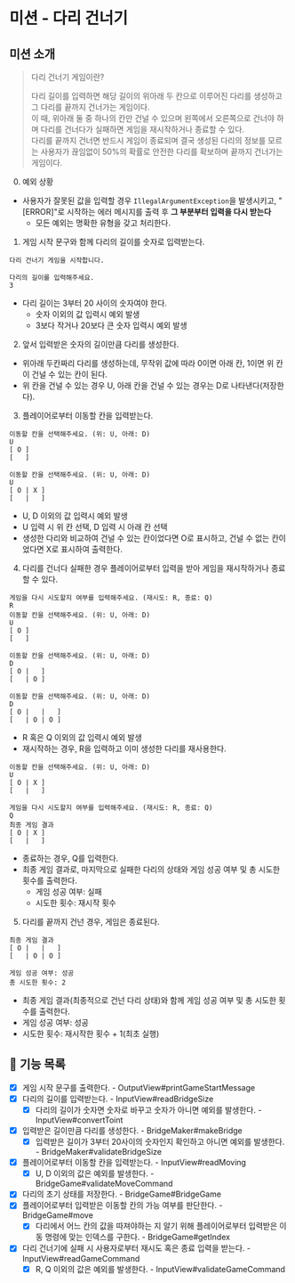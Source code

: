 # 미션 - 다리 건너기

## 미션 소개
> 다리 건너기 게임이란?
>
> 다리 길이를 입력하면 해당 길이의 위아래 두 칸으로 이루어진 다리를 생성하고 그 다리를 끝까지 건너가는 게임이다.  
> 이 때, 위아래 둘 중 하나의 칸만 건널 수 있으며 왼쪽에서 오른쪽으로 건너야 하며 다리를 건너다가 실패하면 게임을 재시작하거나 종료할 수 있다.  
> 다리를 끝까지 건너면 반드시 게임이 종료되며 결국 생성된 다리의 정보를 모르는 사용자가 끊임없이 50%의 확률로 안전한 다리를 확보하며 끝까지 건너가는 게임이다.

0. 예외 상황
- 사용자가 잘못된 값을 입력할 경우 `IllegalArgumentException`을 발생시키고, "[ERROR]"로 시작하는 에러 메시지를 출력 후 **그 부분부터 입력을 다시 받는다**
    - 모든 예외는 명확한 유형을 갖고 처리한다.

1. 게임 시작 문구와 함께 다리의 길이를 숫자로 입력받는다.
```
다리 건너기 게임을 시작합니다.

다리의 길이를 입력해주세요.
3
```
- 다리 길이는 3부터 20 사이의 숫자여야 한다.
    - 숫자 이외의 값 입력시 예외 발생
    - 3보다 작거나 20보다 큰 숫자 입력시 예외 발생

2. 앞서 입력받은 숫자의 길이만큼 다리를 생성한다.
- 위아래 두칸짜리 다리를 생성하는데, 무작위 값에 따라 0이면 아래 칸, 1이면 위 칸이 건널 수 있는 칸이 된다.
- 위 칸을 건널 수 있는 경우 U, 아래 칸을 건널 수 있는 경우는 D로 나타낸다(저장한다).

3. 플레이어로부터 이동할 칸을 입력받는다.
```
이동할 칸을 선택해주세요. (위: U, 아래: D)
U
[ O ]
[   ]

이동할 칸을 선택해주세요. (위: U, 아래: D)
U
[ O | X ]
[   |   ]
```
- U, D 이외의 값 입력시 예외 발생
- U 입력 시 위 칸 선택, D 입력 시 아래 칸 선택
- 생성한 다리와 비교하여 건널 수 있는 칸이었다면 O로 표시하고, 건널 수 없는 칸이었다면 X로 표시하여 출력한다.

4. 다리를 건너다 실패한 경우 플레이어로부터 입력을 받아 게임을 재시작하거나 종료할 수 있다.
```
게임을 다시 시도할지 여부를 입력해주세요. (재시도: R, 종료: Q)
R
이동할 칸을 선택해주세요. (위: U, 아래: D)
U
[ O ]
[   ]

이동할 칸을 선택해주세요. (위: U, 아래: D)
D
[ O |   ]
[   | O ]

이동할 칸을 선택해주세요. (위: U, 아래: D)
D
[ O |   |   ]
[   | O | O ]
```
- R 혹은 Q 이외의 값 입력시 예외 발생
- 재시작하는 경우, R을 입력하고 이미 생성한 다리를 재사용한다.

```
이동할 칸을 선택해주세요. (위: U, 아래: D)
U
[ O | X ]
[   |   ]

게임을 다시 시도할지 여부를 입력해주세요. (재시도: R, 종료: Q)
Q
최종 게임 결과
[ O | X ]
[   |   ]
```
- 종료하는 경우, Q를 입력한다.
- 최종 게임 결과로, 마지막으로 실패한 다리의 상태와 게임 성공 여부 및 총 시도한 횟수를 출력한다.
    - 게임 성공 여부: 실패
    - 시도한 횟수: 재시작 횟수

5. 다리를 끝까지 건넌 경우, 게임은 종료된다.
```
최종 게임 결과
[ O |   |   ]
[   | O | O ]

게임 성공 여부: 성공
총 시도한 횟수: 2
```
- 최종 게임 결과(최종적으로 건넌 다리 상태)와 함께 게임 성공 여부 및 총 시도한 횟수를 출력한다.
- 게임 성공 여부: 성공
- 시도한 횟수: 재시작한 횟수 + 1(최초 실행)

## 🚀 기능 목록

- [X] 게임 시작 문구를 출력한다. - OutputView#printGameStartMessage
- [X] 다리의 길이를 입력받는다. - InputView#readBridgeSize
  - [X] 다리의 길이가 숫자면 숫자로 바꾸고 숫자가 아니면 예외를 발생한다. - InputView#convertToint
- [X] 입력받은 길이만큼 다리를 생성한다. - BridgeMaker#makeBridge
  - [X] 입력받은 길이가 3부터 20사이의 숫자인지 확인하고 아니면 예외를 발생한다. - BridgeMaker#validateBridgeSize
- [X] 플레이어로부터 이동할 칸을 입력받는다. - InputView#readMoving
  - [X] U, D 이외의 값은 예외를 발생한다. - BridgeGame#validateMoveCommand 
- [X] 다리의 초기 상태를 저장한다. - BridgeGame#BridgeGame
- [X] 플레이어로부터 입력받은 이동할 칸의 가능 여부를 판단한다. - BridgeGame#move
  - [X] 다리에서 어느 칸의 값을 따져야하는 지 알기 위해 플레이어로부터 입력받은 이동 명령에 맞는 인덱스를 구한다. - BridgeGame#getIndex
- [X] 다리 건너기에 실패 시 사용자로부터 재시도 혹은 종료 입력을 받는다. - InputView#readGameCommand
  - [X] R, Q 이외의 값은 예외를 발생한다. - InputView#validateGameCommand